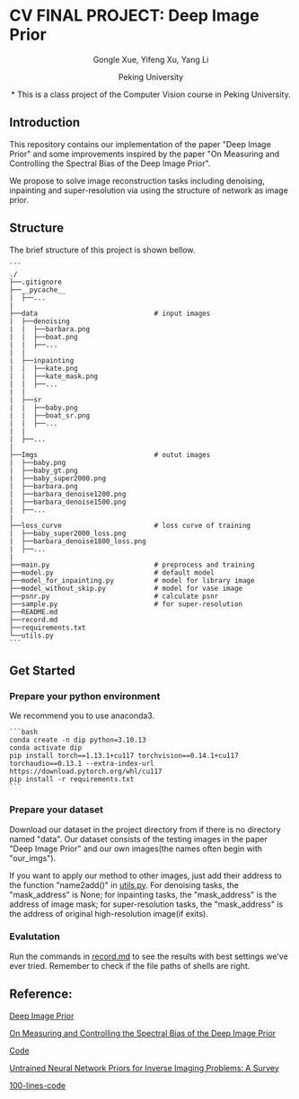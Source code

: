 # CV FINAL PROJECT: Deep Image Prior  

<div align="center">

Gongle Xue, Yifeng Xu, Yang Li 

Peking University


\* This is a class project of the Computer Vision course in Peking University. 

</div>


## Introduction
This repository contains our implementation of the paper "Deep Image Prior" and some improvements inspired by the paper "On Measuring and Controlling the Spectral Bias of the Deep Image Prior". 

We propose to solve image reconstruction tasks including denoising, inpainting and super-resolution via using the structure of network as image prior.

## Structure
The brief structure of this project is shown bellow. 

    ```
    ./
    ├──.gitignore
    ├──__pycache__
    |  ├──...
    |
    ├──data                             # input images
    |  ├──denoising
    |  |  ├──barbara.png
    |  |  ├──boat.png
    |  |  ├──...
    |  |
    |  ├──inpainting
    |  |  ├──kate.png
    |  |  ├──kate_mask.png
    |  |  ├──...
    |  |
    |  ├──sr
    |  |  ├──baby.png
    |  |  ├──boat_sr.png
    |  |  ├──...
    |  |
    |  ├──...
    |
    ├──Imgs                             # outut images
    |  ├──baby.png
    |  ├──baby_gt.png
    |  ├──baby_super2000.png
    |  ├──barbara.png
    |  ├──barbara_denoise1200.png
    |  ├──barbara_denoise1500.png
    |  ├──...
    |
    ├──loss_curve                       # loss curve of training
    |  ├──baby_super2000_loss.png
    |  ├──barbara_denoise1800_loss.png
    |  ├──...
    |
    ├──main.py                          # preprocess and training 
    ├──model.py                         # default model
    ├──model_for_inpainting.py          # model for library image
    ├──model_without_skip.py            # model for vase image
    ├──psnr.py                          # calculate psnr
    ├──sample.py                        # for super-resolution
    ├──README.md
    ├──record.md
    ├──requirements.txt
    └──utils.py
    ```

## Get Started
### Prepare your python environment
We recommend you to use anaconda3.

    ```bash
    conda create -n dip python=3.10.13
    conda activate dip
    pip install torch==1.13.1+cu117 torchvision==0.14.1+cu117 torchaudio==0.13.1 --extra-index-url https://download.pytorch.org/whl/cu117
    pip install -r requirements.txt
    ```

### Prepare your dataset
Download our dataset in the project directory from []() if there is no directory named "data". Our dataset consists of the testing images in the paper "Deep Image Prior" and our own images(the names often begin with "our_imgs"). 

If you want to apply our method to other images, just add their address to the function "name2add()" in [utils.py](utils.py). For denoising tasks, the "mask_address" is None; for inpainting tasks, the "mask_address" is the address of image mask; for super-resolution tasks, the "mask_address" is the address of original high-resolution image(if exits).

### Evalutation
Run the commands in [record.md](record.md) to see the results with best settings we've ever tried. Remember to check if the file paths of shells are right.

## Reference: 
[Deep Image Prior](https://arxiv.org/pdf/1711.10925.pdf) 

[On Measuring and Controlling the Spectral Bias of the Deep Image Prior](https://arxiv.org/abs/2107.01125) 

[Code](https://github.com/DmitryUlyanov/deep-image-prior) 

[Untrained Neural Network Priors for Inverse Imaging Problems: A Survey](https://ieeexplore.ieee.org/stamp/stamp.jsp?tp=&arnumber=9878048) 

[100-lines-code](https://github.com/MaximeVandegar/Papers-in-100-Lines-of-Code)  